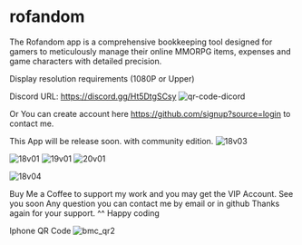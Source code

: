 # rofandom
The Rofandom app is a comprehensive bookkeeping tool designed for gamers to meticulously manage their online MMORPG items, expenses and game characters with detailed precision. 

Display resolution requirements (1080P or Upper)

Discord URL: https://discord.gg/Ht5DtgSCsy
![qr-code-dicord](https://github.com/icebreakero/rofandom/assets/143504409/ab3c049c-e445-4324-87be-bb06e5a1911d)

</h>Or You can create account here https://github.com/signup?source=login to contact me. </h>


This App will be release soon. with community edition.
![18v03](https://github.com/icebreakero/rofandom/assets/143504409/f4dda970-c2db-4c2c-bad3-e8766d382b8c)

![18v01](https://github.com/icebreakero/rofandom/assets/143504409/6d7f85ce-c50a-489d-85ef-0dc49f7e8c2d)
![19v01](https://github.com/icebreakero/rofandom/assets/143504409/3812054c-251f-470f-a4e3-ea2a2eea9994)
![20v01](https://github.com/icebreakero/rofandom/assets/143504409/16026071-a463-4a0e-9212-2be075a47f73)

![18v04](https://github.com/icebreakero/rofandom/assets/143504409/ceb4f7ae-21aa-48a2-a441-6ddde1df555b)



Buy Me a Coffee to support my work and you may get the VIP Account.
See you soon
Any question you can contact me by email or in github
Thanks again for your support. ^^ Happy coding

Iphone QR Code
![bmc_qr2](https://github.com/icebreakero/rofandom/assets/143504409/f81a43ad-2647-4929-ae0d-3fa0d99492db)
